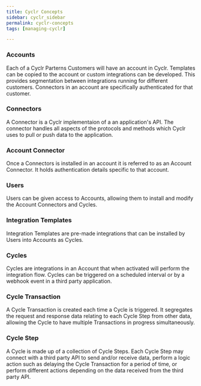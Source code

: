 ```yaml
---
title: Cyclr Concepts
sidebar: cyclr_sidebar
permalink: cyclr-concepts
tags: [managing-cyclr]

---
```


### Accounts

Each of a Cyclr Parterns Customers will have an account in Cyclr. Templates can be copied to the account or custom integrations can be developed.  This provides segmentation between integrations running for different customers.  Connectors in an account are specifically authenticated for that customer.

### Connectors

A Connector is a Cyclr implementaion of a an application's API. The connector handles all aspects of the protocols and methods which Cyclr uses to pull or push data to the application. 

### Account Connector

Once a Connectors is installed in an account it is referred to as an Account Connector.  It holds authentication details specific to that account.

### Users

Users can be given access to Accounts, allowing them to install and modify the Account Connectors and Cycles.

### Integration Templates

Integration Templates are pre-made integrations that can be installed by Users into Accounts as Cycles.

### Cycles

Cycles are integrations in an Account that when activated will perform the integration flow. Cycles can be triggered on a scheduled interval or by a webhook event in a third party application.

### Cycle Transaction

A Cycle Transaction is created each time a Cycle is triggered.  It segregates the request and response data relating to each Cycle Step from other data, allowing the Cycle to have multiple Transactions in progress simultaneously.

### Cycle Step

A Cycle is made up of a collection of Cycle Steps.  Each Cycle Step may connect with a third party API to send and/or receive data, perform a logic action such as delaying the Cycle Transaction for a period of time, or perform different actions depending on the data received from the third party API.
